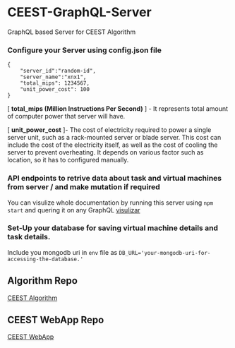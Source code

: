 # CEEST-GraphQL-Server
GraphQL based Server for CEEST Algorithm 

### Configure your Server using config.json file
```
{
    "server_id":"random-id",
    "server_name":"xnx1",
    "total_mips": 1234567,
    "unit_power_cost": 100
}
```
[ **total_mips (Million Instructions Per Second)** ] - It represents total amount of computer power that server will have. 

[ **unit_power_cost** ]- The cost of electricity required to power a single server unit, such as a rack-mounted server or blade server. This cost can include the cost of the electricity itself, as well as the cost of cooling the server to prevent overheating. It depends on various factor such as location, so it has to configured manually.

### API endpoints to retrive data about task and virtual machines from server / and make mutation if required

You can visulize whole documentation by running this server using
` npm start ` and quering it on any GraphQL [visulizar](https://studio.apollographql.com/sandbox/explorer)



### Set-Up your database for saving virtual machine details and task details.

Include you mongodb uri in `env` file as `DB_URL='your-mongodb-uri-for-accessing-the-database.'`  

## Algorithm Repo
[CEEST Algorithm](https://github.com/ankit-pn/CEEST-Algorithms)

## CEEST WebApp Repo
[CEEST WebApp](https://github.com/ankit-pn/CEEST-WebApp)




